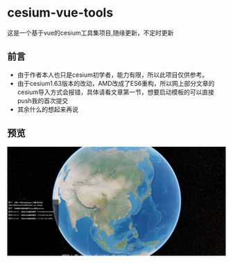 # cesium-vue-tools
这是一个基于vue的cesium工具集项目,随缘更新，不定时更新

## 前言
 - 由于作者本人也只是cesium初学者，能力有限，所以此项目仅供参考。
 - 由于cesium1.63版本的改动，AMD改成了ES6重构，所以网上部分文章的cesium导入方式会报错，具体请看文章第一节，想要启动模板的可以直接push我的首次提交
 - 其余什么的想起来再说

## 预览

![图片在github上，加载不出来试试科学上网](https://raw.githubusercontent.com/Couy69/assets/master/Snipaste_2021-06-02_16-47-48.jpg)